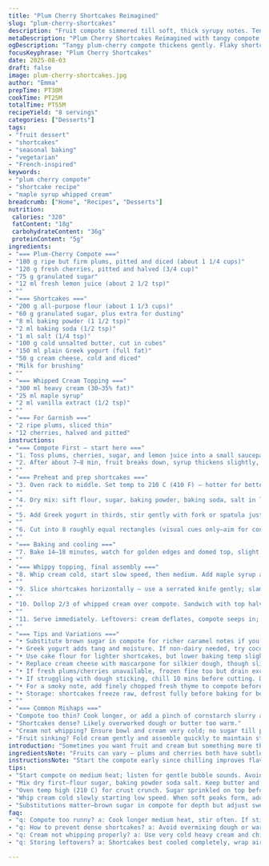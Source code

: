 ```yaml
---
title: "Plum Cherry Shortcakes Reimagined"
slug: "plum-cherry-shortcakes"
description: "Fruit compote simmered till soft, thick syrupy notes. Tender shortcakes with yogurt and a subtle swap to cream cheese. Whipped topping with maple syrup twist. Fresh fruit bursts, balanced sweetness. Oven cues, tactile pastry checks, visual doneness pointers. Substitutions for dairy and flour outlined. Step shuffle to maximize prep flow. Timing flexed with sensory landmarks. Simple pantry tweaks for backup. Moist crumb, flaky edges. Handmade textures, rustic, imperfect but reliable. Seasonal fruit swaps suggested. No nuts, no eggs, vegetarian-friendly. From simmer to whip, every step has reasons rooted in kitchen hacks and experience. Never bland, always interesting."
metaDescription: "Plum Cherry Shortcakes Reimagined with tangy compote, flaky shortcakes, and whipped cream sweetened with maple syrup. Rustic textures and sensory cues guide baking."
ogDescription: "Tangy plum-cherry compote thickens gently. Flaky shortcakes with cream cheese twist. Whipped cream slicked with maple syrup. Baking cues, texture tips, swaps included."
focusKeyphrase: "Plum Cherry Shortcakes"
date: 2025-08-03
draft: false
image: plum-cherry-shortcakes.jpg
author: "Emma"
prepTime: PT30M
cookTime: PT25M
totalTime: PT55M
recipeYield: "8 servings"
categories: ["Desserts"]
tags:
- "fruit dessert"
- "shortcakes"
- "seasonal baking"
- "vegetarian"
- "French-inspired"
keywords:
- "plum cherry compote"
- "shortcake recipe"
- "maple syrup whipped cream"
breadcrumb: ["Home", "Recipes", "Desserts"]
nutrition: 
 calories: "320"
 fatContent: "18g"
 carbohydrateContent: "36g"
 proteinContent: "5g"
ingredients:
- "=== Plum-Cherry Compote ==="
- "180 g ripe but firm plums, pitted and diced (about 1 1/4 cups)"
- "120 g fresh cherries, pitted and halved (3/4 cup)"
- "75 g granulated sugar"
- "12 ml fresh lemon juice (about 2 1/2 tsp)"
- ""
- "=== Shortcakes ==="
- "200 g all-purpose flour (about 1 1/3 cups)"
- "60 g granulated sugar, plus extra for dusting"
- "8 ml baking powder (1 1/2 tsp)"
- "2 ml baking soda (1/2 tsp)"
- "1 ml salt (1/4 tsp)"
- "100 g cold unsalted butter, cut in cubes"
- "150 ml plain Greek yogurt (full fat)"
- "50 g cream cheese, cold and diced"
- "Milk for brushing"
- ""
- "=== Whipped Cream Topping ==="
- "300 ml heavy cream (30–35% fat)"
- "25 ml maple syrup"
- "2 ml vanilla extract (1/2 tsp)"
- ""
- "=== For Garnish ==="
- "2 ripe plums, sliced thin"
- "12 cherries, halved and pitted"
instructions:
- "=== Compote First – start here ==="
- "1. Toss plums, cherries, sugar, and lemon juice into a small saucepan. Use medium heat — closer watch needed. Bubbles begin, hear a soft simmer not a roar. Stir often to prevent sticking—fruity smell slowly gains strength, sharp but sweet."
- "2. After about 7–8 min, fruit breaks down, syrup thickens slightly, coats back of spoon. Check softness of plums by pressing gently – should yield but keep shape. Remove from heat. Pour into bowl, let cool uncovered for 20 mins. Cover and chill until completely cold, about 90 mins. This helps flavors meld and avoids runny mess during assembly."
- ""
- "=== Preheat and prep shortcakes ==="
- "3. Oven rack to middle. Set temp to 210 C (410 F) – hotter for better crust. Line baking sheet with parchment or silicone mat."
- ""
- "4. Dry mix: sift flour, sugar, baking powder, baking soda, salt in large bowl. Cold butter and cream cheese added next; fingers or pastry cutter. Work until pea-sized lumps appear, some butter pieces visible. Avoid overmixing or heat from hands melts fat; keeps layers flaky."
- ""
- "5. Add Greek yogurt in thirds, stir gently with fork or spatula just till dough comes together – still shaggy but holding form. Too much mixing? Tough shortcakes, lose crumb tenderness. Shape dough into 20 x 15 cm (8 x 6 in) rectangle on floured surface; avoid stretching, just gentle pressing."
- ""
- "6. Cut into 8 roughly equal rectangles (visual cues only—aim for consistent size for even baking). Transfer carefully to sheet. Brush tops with milk for color. Sprinkle sugar generously on top before going in. Sugar caramelizes, giving that crunch and sparkle."
- ""
- "=== Baking and cooling ==="
- "7. Bake 14–18 minutes, watch for golden edges and domed top, slight cracking. Tap bottom: sounds hollow, texture firm but not hard. Overbake = dry. Underbake = doughy. Let rest on rack until fully cool, minimum 25 mins. Patience here or cream melts later, ruined texture."
- ""
- "=== Whippy topping, final assembly ==="
- "8. Whip cream cold, start slow speed, then medium. Add maple syrup and vanilla once soft peaks form. Continue to peak stage — glossy, hold shape but not stiff. Too long? Butter. Too short? Runs off fruit."
- ""
- "9. Slice shortcakes horizontally – use a serrated knife gently; slam or press ruins crumb. Bottom halves to plates. Spoon 3/4 of compote on top; fruit chunks and thick syrup over edges for juicy bursts."
- ""
- "10. Dollop 2/3 of whipped cream over compote. Sandwich with top halves. Finish with remaining cream. Arrange plum slices and cherry halves scattered on top for fresh snap, texture contrast."
- ""
- "11. Serve immediately. Leftovers: cream deflates, compote seeps in; best fresh."
- ""
- "=== Tips and Variations ==="
- "• Substitute brown sugar in compote for richer caramel notes if you dislike overt sweetness."
- "• Greek yogurt adds tang and moisture. If non-dairy needed, try coconut yogurt, but watch baking times; might brown faster."
- "• Use cake flour for lighter shortcakes, but lower baking temp slightly to prevent over-browning."
- "• Replace cream cheese with mascarpone for silkier dough, though slightly more costly."
- "• If fresh plums/cherries unavailable, frozen fine too but drain excess moisture before compote."
- "• If struggling with dough sticking, chill 10 mins before cutting. Dust bench liberally with flour."
- "• For a smoky note, add finely chopped fresh thyme to compote before cooking."
- "• Storage: shortcakes freeze raw, defrost fully before baking for best texture."
- ""
- "=== Common Mishaps ==="
- "Compote too thin? Cook longer, or add a pinch of cornstarch slurry at end."
- "Shortcakes dense? Likely overworked dough or butter too warm."
- "Cream not whipping? Ensure bowl and cream very cold; no sugar till peaks form."
- "Fruit sinking? Fold cream gently and assemble quickly to maintain structure."
introduction: "Sometimes you want fruit and cream but something more than just 'fruit with whipped cream' on a biscuit. Tried quick fruit compotes that ran off and sogged the base; this plum and cherry combo? The balance of tart and sweet always nails crowds. Heating the fruit lets natural pectins thicken while unlocking aroma. The shortcake changes took some trial – swapping half butter for cream cheese? Game changer for moist, tender crumb. Yogurt adds tang and moisture without overloading. Maple syrup in the cream replaces plain sugar; subtle complexity. Tossing in a hint of fresh thyme last batch gave a whisper of savory earthiness – unexpected but works. The key is sensing doneness visually and by touch, not just timers. Crisping edges, bubbling fruit syrup – these are your landmarks. A bit rustic, lots of personality on each plate. No over-sweet. Just... full flavor, texture play, and satisfying richness."
ingredientsNote: "Fruits can vary – plums and cherries both have subtle tartness and sweetness, but adjust sugar depending on freshness/ripeness. Using less sugar prevents masking natural flavors. The compote liquid should thicken but remain spoonable, not jammy; this preserves moisture for the shortcakes. Flour choice affects tenderness – all-purpose works fine but cake flour gives silkiness. Cream cheese adds fat with a tang but you can swap mascarpone or skip for full butter if preferred, just expect denser cake. Greek yogurt kept dough moist but still structured – skip if allergic and use a non-dairy yogurt substitute with thick texture. Maple syrup sweetens the cream softly; simple sugar is fine but less character. Brush with milk or cream for a golden crust; water won't do here. Garnishes fresh plums and cherries not just for looks but bursts of fresh texture and flavor contrast. Don't forget the lemon juice in compote – brightens fruit, balances sweetness."
instructionsNote: "Start the compote early since chilling improves flavor integration and thickness. Simmer on medium heat, listen to gentle bubbles – aggressive rolling boils pulverize fruit. Constant stirring avoids burning bottom. Let cool uncovered first to prevent condensation. While compote cools, prep dry mix and cold fats. Incorporating butter and cream cheese cold and in chunks ensures flaky layers. Work lightly with fingers or pastry cutter, hold back mixing after adding yogurt to avoid developing gluten toughening the dough. Shape and cut just enough to form shapes; overhandling = dense. Brushing milk and sprinkling sugar on top before baking adds crunch and shine. Bake until golden brown with slight dome and cracked tops; tap bottom for hollow sound confirms doneness. Cooling fully is essential or cream melts on contact causing sogginess. Whip cream slowly – patience yields fluffy peaks that hold. Once assembled, serve quickly for best texture contrast. Planning ahead? Freeze unbaked dough, thaw fully before baking for fresh-baked feel. If doubt in dough texture, chill briefly to firm up before rolling."
tips:
- "Start compote on medium heat; listen for gentle bubble sounds. Avoid rapid boil—it pulverizes fruit, loses texture. Stir often, smell should turn fruity and sharp but not burnt. Timing? About 7 to 8 minutes before syrup thickens, coating spoon’s back. Cool uncovered first then chill fully for thickened, well-blended flavor. Cold compote sets the stage for assembly, stops sogginess."
- "Mix dry first—flour sugar, baking powder soda salt. Keep butter and cream cheese cold; mix lightly with fingers or cutter until lumps the size of peas show, some bits visible. Overworked dough? Dense shortcakes. Yogurt adds moistness but add in thirds, fold gently. Dough still shaggy, not smooth. Shape gently: rectangle without stretching. Cutting visually equal pieces matters for bake evenness."
- "Oven temp high (210 C) for crust crunch. Sugar sprinkled on top before baking caramelizes into tiny crystals that sparkle and crackle. Watch baking 14 to 18 minutes; look for domed tops, slightly cracked surfaces, golden edges. Tap bottom for hollow sound—firm but not dry texture. Cooling fully crucial—warm shortcakes cause topping meltdown and soggy crumb. Patience, no rush."
- "Whip cream cold slowly starting low speed. When soft peaks form, add maple syrup and vanilla. Whip to peaks that hold but not stiff. Too long? Butter forms, too short? Runs off compote. Keep eyes on texture changes. Spoon compote thickly, fruit chunks over edges. Cream dollops layered; top halves sandwich carefully to avoid crushing crumb. Garnish with fresh plum slices and halved cherries for texture contrasts and fresh pop."
- "Substitutions matter—brown sugar in compote for depth but adjust sweetness. Cake flour gives silkier crumb; lower oven temp slightly then. Cream cheese swap mascarpone adds silk but pricier. Non-dairy yogurts like coconut okay but watch bake time—may brown faster. Dough sticky? Chill 10 minutes before cutting. Fresh thyme in compote for smoky hint but use sparingly. Freeze raw dough, thaw fully for baking ready shortcakes on demand."
faq:
- "q: Compote too runny? a: Cook longer medium heat, stir often. If still thin, add cornstarch slurry at end. Thick but spoonable, not jammy. Excess heat pulverizes fruit pulp—watch simmer not boil."
- "q: How to prevent dense shortcakes? a: Avoid overmixing dough or warm butter. Cold butter chunks maintain flakiness. Fold yogurt gently. Overworking develops gluten, makes tough crumb. Chill dough if sticky or warm before shaping."
- "q: Cream not whipping properly? a: Use very cold heavy cream and chilled bowl. No sugar until soft peaks. Watch whip speed—slow then medium. Overwhip leads to butter. Underwhip runs off compote, loses hold."
- "q: Storing leftovers? a: Shortcakes best cooled completely, wrap airtight. Keep compote chilled separately. Whipped cream loses lift quick—best fresh. Freeze raw dough, thaw full before bake. Reheat shortcakes gently to keep texture."

---
```

